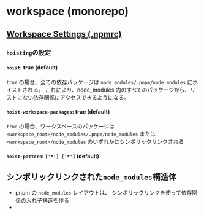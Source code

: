 # workspace (monorepo)

## [Workspace Settings (.npmrc)](https://pnpm.io/npmrc#workspace-settings)

### `hoisting`の設定

#### `hoist`: true (default)

`true` の場合、全ての依存パッケージは `node_modules/.pnpm/node_modules` にホイストされる。 これにより、node_modules 内のすべてのパッケージから、リストにない依存関係にアクセスできるようになる。

#### `hoist-workspace-packages`: true (default)

`true` の場合、ワークスペースのパッケージは `<workspace_root>/node_modules/.pnpm/node_modules` または `<workspace_root>/node_modules` のいずれかにシンボリックリンクされる

#### `hoist-pattern`: `['*'] ['*']` (default)

## シンボリックリンクされた`node_modules`構造体

- pnpm の `node_modules` レイアウトは、 シンボリックリンクを使って依存関係の入れ子構造を作る
-
